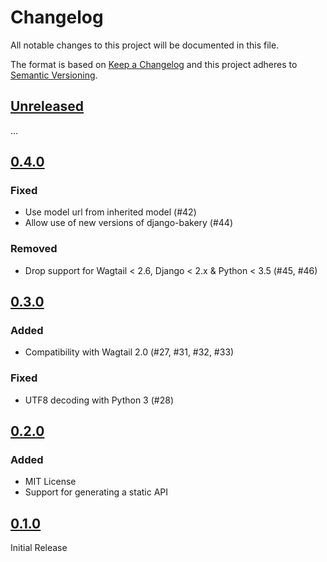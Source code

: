 # Changelog

All notable changes to this project will be documented in this file.

The format is based on [Keep a Changelog](http://keepachangelog.com/en/1.0.0/)
and this project adheres to [Semantic Versioning](http://semver.org/spec/v2.0.0.html).

## [Unreleased](https://github.com/wagtail/wagtail-bakery/compare/0.4.0...HEAD)

...

## [0.4.0](https://github.com/wagtail/wagtail-bakery/compare/0.3.0...0.4.0)

### Fixed

- Use model url from inherited model (#42)
- Allow use of new versions of django-bakery (#44)

### Removed

- Drop support for Wagtail < 2.6, Django < 2.x & Python < 3.5 (#45, #46)

## [0.3.0](https://github.com/wagtail/wagtail-bakery/compare/0.2.0...0.3.0)

### Added

- Compatibility with Wagtail 2.0 (#27, #31, #32, #33)

### Fixed

- UTF8 decoding with Python 3 (#28)

## [0.2.0](https://github.com/wagtail/wagtail-bakery/compare/0.1.0...0.2.0)

### Added

- MIT License
- Support for generating a static API

## [0.1.0](https://github.com/wagtail/wagtail-bakery/compare/8ad37f6a733699c339bd50a965cc1b0387898205...0.1.0)

Initial Release
